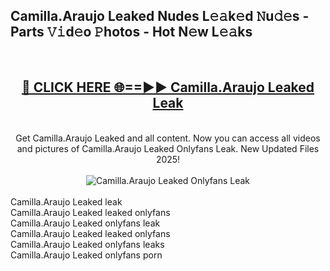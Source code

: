 <h2>Camilla.Araujo Leaked Nudes L𝚎𝚊k𝚎d 𝙽u𝚍𝚎s - Parts 𝚅𝚒d𝚎o 𝙿hotos - Hot N𝚎w L𝚎𝚊ks</h2>
<br>
<div align="center">
<h2><a href="https://213.232.235.80/live/video.php?q=camilla.araujo-leaked" rel="nofollow">🔴 CLICK HERE 🌐==►► Camilla.Araujo Leaked Leak</a></h2>
<br>
Get Camilla.Araujo Leaked and all content. Now you can access all videos and pictures of Camilla.Araujo Leaked Onlyfans Leak. New Updated Files 2025!
<br>
<br>
<a href="https://213.232.235.80/live/video.php?q=camilla.araujo-leaked" rel="nofollow" data-target="animated-image.originalLink"><img src="https://i.imgur.com/1EjSzPs.png" alt="Camilla.Araujo Leaked Onlyfans Leak" style="max-width: 100%; display: inline-block;" data-target="animated-image.originalImage"></a>
</div>
<br>
Camilla.Araujo Leaked leak<br>
Camilla.Araujo Leaked leaked onlyfans<br>
Camilla.Araujo Leaked onlyfans leak<br>
Camilla.Araujo Leaked leaked onlyfans<br>
Camilla.Araujo Leaked onlyfans leaks<br>
Camilla.Araujo Leaked onlyfans porn
